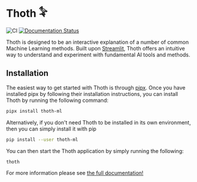 # Thoth 𓅝
![CI](https://github.com/FelixLonergan/thoth/workflows/CI/badge.svg) [![Documentation Status](https://readthedocs.org/projects/thoth-ml/badge/?version=latest)](https://thoth-ml.readthedocs.io/en/latest/?badge=latest)

Thoth is designed to be an interactive explanation of a number of common Machine Learning methods. Built upon [Streamlit](https://www.streamlit.io/), Thoth offers an intuitive way to understand and experiment with fundamental AI tools and methods.

## Installation

The easiest way to get started with Thoth is through [pipx](https://pypa.github.io/pipx/). Once you have installed pipx by following their installation instructions, you can install Thoth by running the following command:

```bash
pipx install thoth-ml
```

Alternatively, if you don't need Thoth to be installed in its own environment, then you can simply install it with pip

```bash
pip install --user thoth-ml
```

You can then start the Thoth application by simply running the following:

```bash
thoth
```

<!-- End Inclusion -->

For more information please see [the full documentation!](https://thoth-ml.readthedocs.io/en/latest/)
